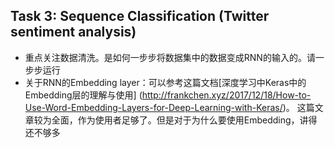 ## Task 3: Sequence Classification (Twitter sentiment analysis)
- 重点关注数据清洗。是如何一步步将数据集中的数据变成RNN的输入的。请一步步运行
- 关于RNN的Embedding layer：可以参考这篇文档[深度学习中Keras中的Embedding层的理解与使用]
(http://frankchen.xyz/2017/12/18/How-to-Use-Word-Embedding-Layers-for-Deep-Learning-with-Keras/)。
这篇文章较为全面，作为使用者足够了。但是对于为什么要使用Embedding，讲得还不够多
